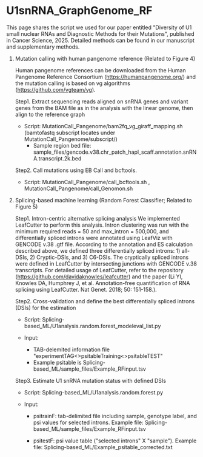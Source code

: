 # U1snRNA_GraphGenome_RF

This page shares the script we used for our paper entitled "Diversity of U1 small nuclear RNAs and Diagnostic Methods for their Mutations", published in Cancer Science, 2025. Detailed methods can be found in our manuscript and supplementary methods.

1. Mutation calling with human pangenome reference (Related to Figure 4)

   Human pangenome references can be downloaded from the Human Pangenome Reference Consortium (https://humanpangenome.org/) and the mutation calling is based on vg algorithms (https://github.com/vgteam/vg).

   Step1. Extract sequencing reads aligned on snRNA genes and variant genes from the BAM file as in the analysis with the linear genome, then align to the reference graph

      - Script: MutationCall_Pangenome/bam2fq_vg_giraff_mapping.sh (bamtofastq subscript locates under MutationCall_Pangenome/subscript/)
         - Sample region bed file: sample_files/gencode.v38.chr_patch_hapl_scaff.annotation.snRNA.transcript.2k.bed

   Step2. Call mutations using EB Call and bcftools.

      - Script: MutationCall_Pangenome/call_bcftools.sh , MutationCall_Pangenome/call_Genomon.sh

3. Splicing-based machine learning (Random Forest Classifier; Related to Figure 5)

   Step1. Intron-centric alternative splicing analysis
     We implemented LeafCutter to perform this analysis.
     Intron clustering was run with the minimum required reads = 50 and max_intron = 500,000, and differentially spliced introns were annotated using LeafViz with GENCODE v.38 .gtf file. According to the annotation and ES calculation described above, we defined three differentially spliced introns: 1) all-DSIs, 2) Cryptic-DSIs, and 3) C6-DSIs. The cryptically spliced introns were defined in LeafCutter by intersecting junctions with GENCODE v.38 transcripts.
     For detailed usage of LeafCutter, refer to the repository (https://github.com/davidaknowles/leafcutter) and the paper (Li YI, Knowles DA, Humphrey J, et al. Annotation-free quantification of RNA splicing
using LeafCutter. Nat Genet. 2018; 50: 151-158.).

   Step2. Cross-validation and define the best differentially spliced introns (DSIs) for the estimation 

      - Script: Splicing-based_ML/U1analysis.random.forest_modeleval_list.py

      - Input:
        - TAB-delemited information file "experimentTAG<<TAB>>psitableTraining<<TAB>>psitableTEST"
        - Example psitable is Splicing-based_ML/sample_files/Example_RFinput.tsv
   
   Step3. Estimate U1 snRNA mutation status with defined DSIs

      - Script: Splicing-based_ML/U1analysis.random.forest.py
   
      - Input:

         - psitrainF: tab-delimited file including sample, genotype label, and psi values for selected introns. Example file: Splicing-based_ML/sample_files/Example_RFinput.tsv

         - psitestF: psi value table ("selected introns" X "sample"). Example file: Splicing-based_ML/Example_psitable_corrected.txt
 
      
